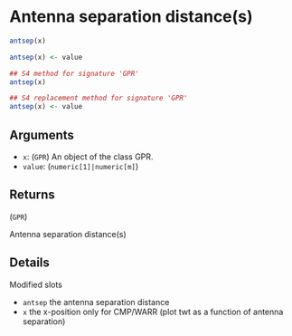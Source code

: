 # Antenna separation distance(s)

```r
antsep(x)

antsep(x) <- value

## S4 method for signature 'GPR'
antsep(x)

## S4 replacement method for signature 'GPR'
antsep(x) <- value
```

## Arguments

- `x`: (`GPR`) An object of the class GPR.
- `value`: (`numeric[1]|numeric[m]`)

## Returns

(`GPR`)

Antenna separation distance(s)

## Details

Modified slots

 * `antsep` the antenna separation distance
 * `x` the x-position only for CMP/WARR (plot twt as a function of antenna separation)